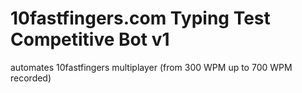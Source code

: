# 10fastfingers.com Typing Test Competitive Bot v1
automates 10fastfingers multiplayer (from 300 WPM up to 700 WPM recorded)
